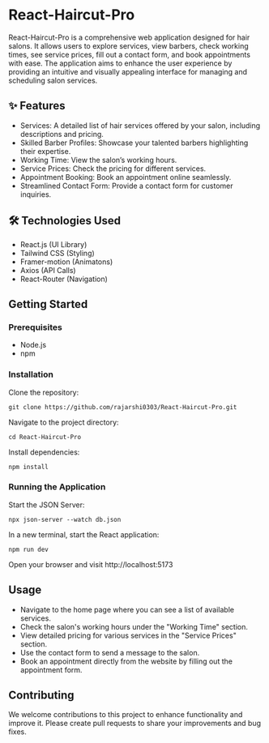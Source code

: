 # React-Haircut-Pro

React-Haircut-Pro is a comprehensive web application designed for hair salons. It allows users to explore services, view barbers, check working times, see service prices, fill out a contact form, and book appointments with ease. The application aims to enhance the user experience by providing an intuitive and visually appealing interface for managing and scheduling salon services.

## ✨ Features
* Services: A detailed list of hair services offered by your salon, including descriptions and pricing.
* Skilled Barber Profiles: Showcase your talented barbers highlighting their expertise.
* Working Time: View the salon’s working hours.
* Service Prices: Check the pricing for different services.
* Appointment Booking: Book an appointment online seamlessly.
* Streamlined Contact Form: Provide a contact form for customer inquiries.

## 🛠️ Technologies Used
* React.js (UI Library) 
* Tailwind CSS (Styling)
* Framer-motion (Animatons)
* Axios (API Calls)
* React-Router (Navigation)


## Getting Started

### Prerequisites
* Node.js
* npm

### Installation
Clone the repository:
```shell
git clone https://github.com/rajarshi0303/React-Haircut-Pro.git
```
Navigate to the project directory:
```shell
cd React-Haircut-Pro
```
Install dependencies:
```shell
npm install
```

### Running the Application
Start the JSON Server:
```shell
npx json-server --watch db.json
```
In a new terminal, start the React application:
```shell
npm run dev
```
Open your browser and visit http://localhost:5173

## Usage
* Navigate to the home page where you can see a list of available services.
* Check the salon's working hours under the "Working Time" section.
* View detailed pricing for various services in the "Service Prices" section.
* Use the contact form to send a message to the salon.
* Book an appointment directly from the website by filling out the appointment form.

## Contributing
We welcome contributions to this project to enhance functionality and improve it. Please create pull requests to share your improvements and bug fixes.
